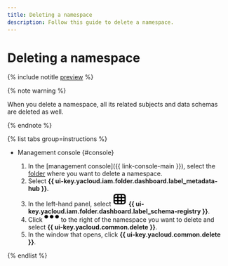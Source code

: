 ```yaml
---
title: Deleting a namespace
description: Follow this guide to delete a namespace.
---
```


# Deleting a namespace

{% include notitle [preview](../../_includes/note-preview.md) %}

{% note warning %}

When you delete a namespace, all its related subjects and data schemas are deleted as well.

{% endnote %}

{% list tabs group=instructions %}

- Management console {#console}

  1. In the [management console]({{ link-console-main }}), select the [folder](../../resource-manager/concepts/resources-hierarchy.md#folder) where you want to delete a namespace.
  1. Select **{{ ui-key.yacloud.iam.folder.dashboard.label_metadata-hub }}**.
  1. In the left-hand panel, select ![image](../../_assets/console-icons/layout-cells.svg) **{{ ui-key.yacloud.iam.folder.dashboard.label_schema-registry }}**.
  1. Click ![horizontal-ellipsis](../../_assets/horizontal-ellipsis.svg) to the right of the namespace you want to delete and select **{{ ui-key.yacloud.common.delete }}**.
  1. In the window that opens, click **{{ ui-key.yacloud.common.delete }}**.

{% endlist %}
